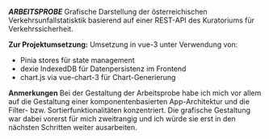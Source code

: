 ***ARBEITSPROBE***
Grafische Darstellung der österreichischen Verkehrsunfallstatisktik basierend auf einer REST-API des Kuratoriums für Verkehrssicherheit.

**Zur Projektumsetzung:**
Umsetzung in vue-3 unter Verwendung von:

- Pinia stores für state management
- dexie IndexedDB für Datenpersistenz im Frontend
- chart.js via vue-chart-3 für Chart-Generierung

**Anmerkungen**
Bei der Gestaltung der Arbeitsprobe habe ich mich vor allem auf die Gestaltung einer komponentenbasierten App-Architektur und die Filter- bzw. Sortierfunktionalitäten konzentriert. 
Die grafische Gestaltung war dabei vorerst für mich zweitrangig und ich würde sie erst in den nächsten Schritten weiter ausarbeiten.
